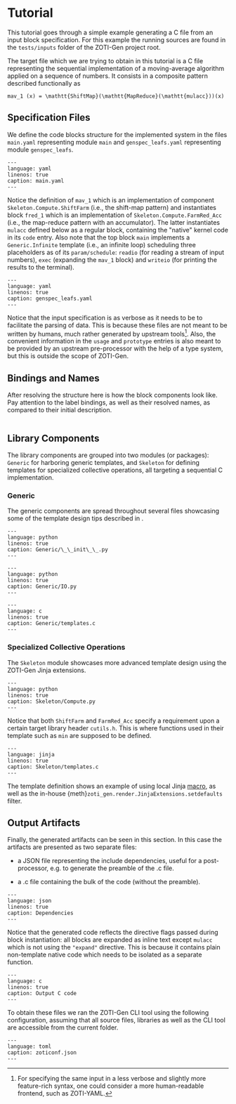 # Tutorial

This tutorial goes through a simple example generating a C file from an
input block specification.  For this example the running sources are
found in the `tests/inputs` folder of the ZOTI-Gen project root. 

The target file which we are trying to obtain in this tutorial is a C
file representing the sequential implementation of a moving-average
algorithm applied on a sequence of numbers. It consists in a composite
pattern described functionally as

```{math}
mav_1 (x) = \mathtt{ShiftMap}(\mathtt{MapReduce}(\mathtt{mulacc}))(x)
```

## Specification Files

We define the code blocks structure for the implemented system in the
files `main.yaml` representing module `main` and `genspec_leafs.yaml`
representing module `genspec_leafs`.

```{literalinclude} ../../tests/inputs/genspec_main.yaml
---
language: yaml
linenos: true
caption: main.yaml
---
```

Notice the definition of `mav_1` which is an implementation of
component `Skeleton.Compute.ShiftFarm` (i.e., the shift-map pattern)
and instantiates block `fred_1` which is an implementation of
`Skeleton.Compute.FarmRed_Acc` (i.e., the map-reduce pattern with an
accumulator). The latter instantiates `mulacc` defined below as a
regular block, containing the "native" kernel code in its `code`
entry. Also note that the top block `main` implements a
`Generic.Infinite` template (i.e., an infinite loop) scheduling three
placeholders as of its `param/schedule`: `readio` (for reading a
stream of input numbers), `exec` (expanding the `mav_1` block) and
`writeio` (for printing the results to the terminal).

```{literalinclude} ../../tests/inputs/genspec_leafs.yaml
---
language: yaml
linenos: true
caption: genspec_leafs.yaml
---
```

Notice that the input specification is as verbose as it needs to be to
facilitate the parsing of data. This is because these files are not
meant to be written by humans, much rather generated by upstream
tools[^1]. Also, the convenient information in the `usage` and
`prototype` entries is also meant to be provided by an upstream
pre-processor with the help of a type system, but this is outside the
scope of ZOTI-Gen.

[^1]: For specifying the same input in a less verbose and slightly
    more feature-rich syntax, one could consider a more human-readable
    frontend, such as ZOTI-YAML.


## Bindings and Names

After resolving the structure here is how the block components look
like. Pay attention to the label bindings, as well as their resolved
names, as compared to their initial description.

```{graphviz} assets/main.genspec.dot
```

## Library Components

The library components are grouped into two modules (or packages):
`Generic` for harboring generic templates, and `Skeleton` for defining
templates for specialized collective operations, all targeting a
sequential C implementation.

### Generic

The generic components are spread throughout several files showcasing
some of the template design tips described in [](template-libs).

```{literalinclude} ../../tests/inputs/Generic/__init__.py
---
language: python
linenos: true
caption: Generic/\_\_init\_\_.py
---
```

```{literalinclude} ../../tests/inputs/Generic/IO.py
---
language: python
linenos: true
caption: Generic/IO.py
---
```

```{literalinclude} ../../tests/inputs/Generic/templates.c
---
language: c
linenos: true
caption: Generic/templates.c
---
```

### Specialized Collective Operations

The `Skeleton` module showcases more advanced template design using
the ZOTI-Gen Jinja extensions.


```{literalinclude} ../../tests/inputs/Skeleton/Compute.py
---
language: python
linenos: true
caption: Skeleton/Compute.py
---
```

Notice that both `ShiftFarm` and `FarmRed_Acc` specify a requirement
upon a certain target library header `cutils.h`. This is where
functions used in their template such as `min` are supposed to be
defined.

```{literalinclude} ../../tests/inputs/Skeleton/templates.c
---
language: jinja
linenos: true
caption: Skeleton/templates.c
---
```

The template definition shows an example of using local Jinja
[macro](https://jinja.palletsprojects.com/en/3.1.x/templates/#macros),
as well as the in-house
{meth}`zoti_gen.render.JinjaExtensions.setdefaults` filter.

## Output Artifacts

Finally, the generated artifacts can be seen in this section. In this
case the artifacts are presented as two separate files:

* a JSON file representing the include dependencies, useful for a
  post-processor, e.g. to generate the preamble of the .c file.

* a .c file containing the bulk of the code (without the preamble).

```{literalinclude} assets/deps.json
---
language: json
linenos: true
caption: Dependencies
---
```

Notice that the generated code reflects the directive flags passed
during block instantiation: all blocks are expanded as inline text
except `mulacc` which is not using the `"expand"` directive. This is
because it contains plain non-template native code which needs to be
isolated as a separate function.

```{literalinclude} assets/out.c
---
language: c
linenos: true
caption: Output C code
---
```

 To obtain these files we ran the ZOTI-Gen CLI tool using the
following configuration, assuming that all source files, libraries as
well as the CLI tool are accessible from the current folder.

```{literalinclude} assets/zoticonf.toml
---
language: toml
caption: zoticonf.json
---
```
